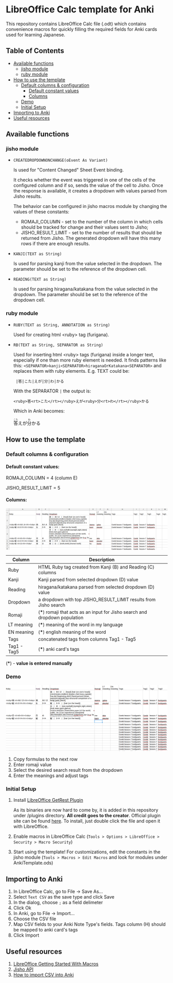 # LibreOffice Calc template for Anki

This repository contains LibreOffice Calc file (.odt) which contains convenience macros for quickly filling the required fields for Anki cards used for learning Japanese.

## Table of Contents
- [Available functions](#available-functions)
    - [jisho module](#jisho-module)
    - [ruby module](#ruby-module)
- [How to use the template](#how-to-use-the-template)
    - [Default columns & configuration](#default-columns--configuration)
        - [Default constant values](#default-constant-values)
        - [Columns](#columns)
    - [Demo](#demo)
    - [Initial Setup](#initial-setup)
- [Importing to Anki](#importing-to-anki)
- [Useful resources](#useful-resources)

## Available functions

### jisho module
* `CREATEDROPDOWNONCHANGE(oEvent As Variant)`

    Is used for "Content Changed" Sheet Event binding. 
    
    It checks whether the event was triggered in one of the cells of the configured column and if so, sends the value of the cell to Jisho. Once the response is available, it creates a dropdown with values parsed from Jisho results.

    The behavior can be configured in jisho macros module by changing the values of these constants:
    * ROMAJI_COLUMN - set to the number of the column in which cells should be tracked for change and their values sent to Jisho;
    * JISHO_RESULT_LIMIT - set to the number of results that should be returned from Jisho. The generated dropdown will have this many rows if there are enough results.


* `KANJI(TEXT as String)`

    Is used for parsing kanji from the value selected in the dropdown. The parameter should be set to the reference of the dropdown cell.

* `READING(TEXT as String)`

    Is used for parsing hiragana/katakana from the value selected in the dropdown. The parameter should be set to the reference of the dropdown cell.

### ruby module

* `RUBY(TEXT as String, ANNOTATION as String)`

    Used for creating html \<ruby\> tag (furigana).

* `RB(TEXT as String, SEPARATOR as String)`

    Used for inserting html \<ruby\> tags (furigana) inside a longer text, especially if one than more ruby element is needed. It finds patterns like this: `<SEPARATOR>kanji<SEPARATOR>hiraganaOrKatakana<SEPARATOR>` and replaces them with ruby elements. E.g. TEXT could be:
    ```
     |答|こた|えが|分|わ|かる
     ```
     With the SEPARATOR `|` the output is:
     ```
     <ruby>答<rt>こた</rt></ruby>えが<ruby>分<rt>わ</rt></ruby>かる
     ```
     Which in Anki becomes:
     
     <ruby>答<rt>こた</rt></ruby>えが<ruby>分<rt>わ</rt></ruby>かる


## How to use the template

### Default columns & configuration

#### Default constant values:
ROMAJI_COLUMN = 4 (column E)

JISHO_RESULT_LIMIT = 5

#### Columns:
![template screenshot](/imgs/template.png?raw=true "Template screenshot")

| Column | Description |
| --- | --- |
| Ruby | HTML Ruby tag created from Kanji (B) and Reading (C) columns |
| Kanji | Kanji parsed from selected dropdown (D) value |
| Reading | hiragana/katakana parsed from selected dropdown (D) value |
| Dropdown | a dropdown with top JISHO_RESULT_LIMIT results from Jisho search |
| Romaji | (**\***) romaji that acts as an input for Jisho search and dropdown population |
| LT meaning | (**\***) meaning of the word in my language |
| EN meaning | (**\***) english meaning of the word |
| Tags | concatenated tags from columns Tag1 - Tag5 |
| Tag1 - Tag5 | (**\***) anki card's tags |

(**\***) - **value is entered manually**

### Demo

![template demo](/gifs/demo.gif "Template demo")

1. Copy formulas to the next row
2. Enter romaji value
3. Select the desired search result from the dropdown
4. Enter the meanings and adjust tags


### Initial Setup

1. Install [LibreOffice GetRest Plugin](https://github.com/DmytroBazunov/LibreOfficeGetRestPlugin/wiki)

    As its binaries are now hard to come by, it is added in this repository under /plugins directory. **All credit goes to the creator**. Official plugin site can be found [here](https://extensions.libreoffice.org/en/extensions/show/libreoffice-getrest-plugin-1). To install, just double click the file and open it with LibreOffice.

2. Enable macros in LibreOffice Calc (`Tools > Options > LibreOffice > Security > Macro Security`)
3. Start using the template! For customizations, edit the constants in the jisho module (`Tools > Macros > Edit Macros` and look for modules under AnkiTemplate.ods)


## Importing to Anki

1. In LibreOffice Calc, go to File -> Save As...
2. Select `Text CSV` as the save type and click Save
3. In the dialog, choose `;` as a field delimeter
4. Click Ok
5. In Anki, go to File -> Import...
6. Choose the CSV file
7. Map CSV fields to your Anki Note Type's fields. Tags column (H) should be mapped to anki card's tags
8. Click Import

## Useful resources

1. [LibreOffice Getting Started With Macros](https://documentation.libreoffice.org/assets/Uploads/Documentation/en/GS5.1/HTML/GS5113-GettingStartedWithMacros.html#__RefHeading__5166_1196992793)
2. [Jisho API](https://jisho.org/forum/54fefc1f6e73340b1f160000-is-there-any-kind-of-search-api)
3. [How to import CSV into Anki](https://docs.ankiweb.net/importing.html#importing)
